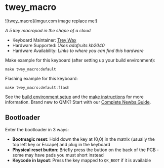 # twey_macro

![twey_macro](imgur.com image replace me!)

*A 5 key macropad in the shape of a cloud*

* Keyboard Maintainer: [Trey Wax](https://github.com/TweyHugs)
* Hardware Supported: *Uses adafruits kb2040*
* Hardware Availability: *Links to where you can find this hardware*

Make example for this keyboard (after setting up your build environment):

    make twey_macro:default

Flashing example for this keyboard:

    make twey_macro:default:flash

See the [build environment setup](https://docs.qmk.fm/#/getting_started_build_tools) and the [make instructions](https://docs.qmk.fm/#/getting_started_make_guide) for more information. Brand new to QMK? Start with our [Complete Newbs Guide](https://docs.qmk.fm/#/newbs).

## Bootloader

Enter the bootloader in 3 ways:

* **Bootmagic reset**: Hold down the key at (0,0) in the matrix (usually the top left key or Escape) and plug in the keyboard
* **Physical reset button**: Briefly press the button on the back of the PCB - some may have pads you must short instead
* **Keycode in layout**: Press the key mapped to `QK_BOOT` if it is available
